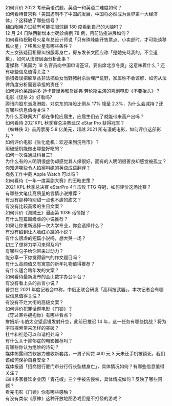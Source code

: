 如何评价 2022 考研英语试题，英语一和英语二难度如何？  
如何看待普京称「美国遏制不了中国的发展，中国将必然成为世界第一大经济体」？这释放了哪些信号？  
翻白眼用力过猛有可能把眼球翻 180 度看到自己的大脑吗？  
12 月 24 日陕西新增本土确诊病例 78 例，目前防疫进展如何？  
如何看待祝融号火星车总设计师说「只有珠峰能开售票点、小卖部时，才可能谈移民火星」？移民火星有哪些条件？  
大三女孩疑因租房纠纷服毒身亡，房东发长文回应称「是她先骂我的，不会道歉」，如何从法律层面分析此事？  
港媒称「美国为 18 名官员向中国申请签证，要出席北京冬奥」这意味着什么？还有哪些信息值得关注？  
偷猎者误把躲草丛非法捕鱼女当野猪射杀后埋尸荒野，家属称不会谅解，如何从法律角度分析需要承担的责任？  
如何评价莱昂纳多·迪卡普里奥和詹妮弗·劳伦斯主演的喜剧电影《不要抬头》？  
电影《误杀 2》好看吗?  
腾讯向股东派发港股，对京东的持股比例从 17% 降至 2.3%，为什么会减持？还有哪些信息值得关注？  
为什么互联网大厂都在争抢应届生，应届生们去了就能带来高产出吗？  
如何看待 2021KPL 秋季赛总决赛武汉 eStar Pro 获得冠军？  
《蜘蛛侠 3》首周票房 5.8 亿美元，超越 2021 所有漫威电影，如何评价这部影片？  
如何评价电影《生化危机：欢迎来到浣熊市》？  
用破壁机能做出哪些好吃的？  
如何一次性通过科目三?  
为什么有的人明明很虚伪却感觉其人缘很好，而有的人明明很善良却感觉被孤立？  
你知道哪些令人拍案叫绝的英语成语翻译？  
商务工作中戴 Apple Watch 可以吗？  
如何看待《一年一度喜剧大赛》的王晧史策？  
2021 KPL 秋季总决赛 eStarPro 4:1 击败 TTG 夺冠，如何评价这场比赛？  
有哪些文笔佳高质量的言情小说推荐？  
有没有那种特别甜一点也不虐的甜文？  
有没有比较高级的生日文案？  
如何评价《海贼王》漫画第 1036 话情报？  
有什么短篇超级虐的小说推荐？  
如果让你重新选择一次大学专业，你会选择什么？  
有没有甜到让人脸红心跳的小说？  
有什么很虐的短篇小说吗，想大哭一场？  
初三了想努力学习来得及吗?  
有哪些句子给你带来过动力？  
能分享一下你觉得霸气的作文题目吗？  
有什么高颜值又有寓意的新年礼物值得推荐？  
有什么适合跨年发的文案？  
如何看待最新发布的金山数字办公平台？  
有没有看上头的古言小说？  
普京在 2021 年度记者会中称，中俄正联合研发「高科技武器」，本次记者会有哪些信息值得关注？  
有没有不烂大街的高级文案？  
如何评价犯罪话题电影《门锁》？  
《穿过寒冬拥抱你》有哪些看点？  
詹姆斯·韦伯太空望远镜发射升空，此前已推迟 14 年，这一任务有哪些挑战？将为宇宙探索带来怎样的突破？  
社牛和社恐可以和谐相处吗？  
有什么关于抑郁症的电影推荐吗？  
有哪些你认为绝妙的诗句？  
媒体揭露网贷软暴力催收新套路，一男子网贷 400 元 3 天未还手机被锁死，我们该如何保护自身安全？  
媒体报道「招商银行厦门市分行行长坠楼身亡」，具体情况如何？有哪些信息值得关注？  
四川多家餐饮企业因「青花椒」三个字被告侵权，具体情况如何？反映了哪些问题？  
看完电影《门锁》你有哪些感触？  
有没有类似《原神》这种开放地图游戏但是不打怪的游戏？  
